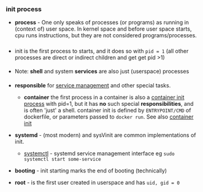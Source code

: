 

### init process 



- **process** - One only speaks of processes (or programs) as running in (context of) user space.
In kernel space and before user space starts, cpu runs instructions, but they are not considered programs/processes. 


#####
- init is the first process to starts, and it does so with  `pid = 1` (all other processes are direct or indirect children and get  get pid >1)

####
-   Note: **shell** and system **services** are also just (userspace) processes


####
- **responsible** for [service management](service_man.md)  and other special tasks.
        

    - **container**
        the first process in a container is also a [container init process](../../../cloud/devops/docker/main/container/init/init.md) with pid=1, but it has **no** such special **responsibilities**, and is often 'just' a shell. 
        container init is defined by `ENTRYPOINT/CMD` of dockerfile, or parameters passed to `docker run`. 
        See also [container init](../../../cloud/devops/docker/main/container/init/init.md)


- **systemd** - (most modern) and sysVinit are common implementations of init. 
    - [systemctl](service_man.md) - systemd service management interface eg `sudo systemctl start some-service`
- **booting** - init starting marks the end of booting (technically)

- **root** - is the first user created in userspace and has `uid, gid = 0`


